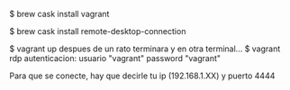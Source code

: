 $ brew cask install vagrant

$ brew cask install remote-desktop-connection

$ vagrant up
despues de un rato terminara y en otra terminal...
$ vagrant rdp
autenticacion: usuario "vagrant" password "vagrant"

Para que se conecte, hay que decirle tu ip (192.168.1.XX) y puerto 4444


